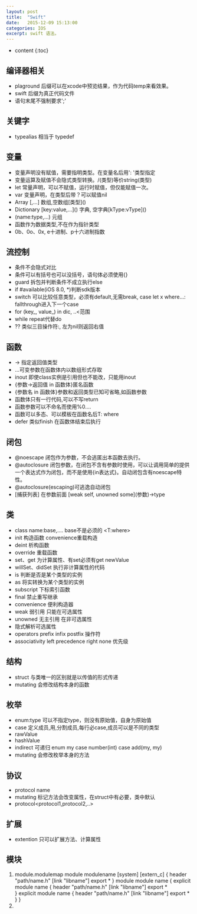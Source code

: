 ```yaml
---
layout: post
title:  "Swift"
date:   2015-12-09 15:13:00
categories: IOS
excerpt: swift 语法。
---
```


* content
{:toc}

## 编译器相关  
- plaground 后缀可以在xcode中预览结果，作为代码temp来看效果。
- swift 后缀为真正代码文件
- 语句末尾不强制要求';'

## 关键字
- typealias 相当于 typedef

## 变量  
- 变量声明没有赋值，需要指明类型。在变量名后用': '类型指定
- 变量运算及赋值不会隐式类型转换。/(类型)等价string(类型)
- let 常量声明，可以不赋值，运行时赋值，但仅能赋值一次。
- var 变量声明，在类型后带？可以赋值nil
- Array [,...] 数组,空数组\[类型]()
- Dictionary \[key:value,...]() 字典, 空字典\[kType:vType]()
- (name:type,...) 元组
- 函数作为数据类型,不在作为指针类型
- 0b、0o、0x, e十进制、p十六进制指数

## 流控制
- 条件不会隐式对比
- 条件可以有括号也可以没括号，语句体必须使用{}
- guard 拆包并判断条件不成立执行else
- if #available(iOS 8.0, *)判断sdk版本
- switch 可以比较任意类型，必须有default,无需break, case let x where...:  fallthrough进入下一个case
- for (key\_, value\_) in dic, ..<范围
- while repeat代替do
- ?? 类似三目操作符:, 左为nil则返回右值

## 函数
- -> 指定返回值类型
- ...可变参数在函数体内以数组形式存取
- inout 即使class实例是引用但也不能改，只能用inout
- {参数->返回值 in 函数体}匿名函数
- {参数名 in 函数体}参数和返回类型已知可省略,如函数参数
- 函数体只有一行代码,可以不写return
- 函数参数可以不命名而使用%0....
- 函数可以多态、可以模板<T>在函数名后T: where
- defer 类似finish 在函数体结束后执行

## 闭包
- @noescape 闭包作为参数，不会逃匿出本函数去执行。
- @autoclosure 闭包参数，在闭包不含有参数时使用，可以让调用简单的提供一个表达式作为闭包，而不是使用{in表达式}。自动闭包含有noescape特性。
- @autoclosure(escaping)可逃逸自动闭包
- [捕获列表] 在参数前面 \[weak self, unowned some\]\(参数\)->type

## 类
- class name:base,.... base不是必须的 <T:where>
- init 构造函数 convenience重载构造
- deint 析构函数
- override 重载函数
- set、get 为计算属性、有set必须有get newValue
- willSet、didSet 执行非计算属性的代码
- is 判断是否是某个类型的实例
- as 将实转换为某个类型的实例
- subscript 下标索引函数
- final 禁止重写继承
- convenience 便利构造器
- weak 弱引用 只能在可选属性
- unowned 无主引用 在非可选属性
- 隐式解析可选属性
- operators prefix infix postfix 操作符
- associativity left precedence right none 优先级

## 结构
- struct 与类唯一的区别就是以传值的形式传递
- mutating 会修改结构本身的函数

## 枚举
- enum:type 可以不指定type，则没有原始值，自身为原始值
- case 定义成员,用,分割成员,每行必case,成员可以是不同的类型
- rawValue 
- hashValue
- indirect 可递归 enum my case number(int) case add(my, my)
- mutating 会修改枚举本身的方法

## 协议
- protocol name
- mutating 标记方法会改变属性，在struct中有必要，类中默认
- protocol<protocol1,protocol2,..>

## 扩展
- extention 只可以扩展方法、计算属性

## 模块
1. module.modulemap  module modulename [system] [extern_c] {
	header "path/name.h"
	[link "libname"]
	export *
}
module module name  {
	explicit module name {
		header "path/name.h"
		[link "libname"]
		export *	
	}
	explicit module name {
		header "path/name.h"
		[link "libname"]
		export *	
	}
}
2. 